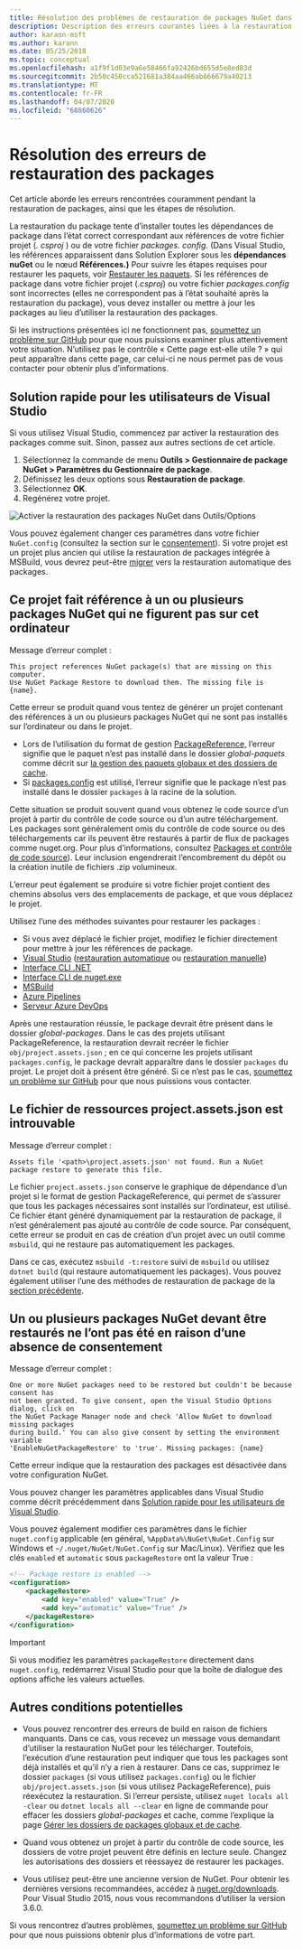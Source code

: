 ```yaml
---
title: Résolution des problèmes de restauration de packages NuGet dans Visual Studio
description: Description des erreurs courantes liées à la restauration des packages NuGet dans Visual Studio et résolution de ces erreurs.
author: karann-msft
ms.author: karann
ms.date: 05/25/2018
ms.topic: conceptual
ms.openlocfilehash: a1f9f1d03e9a6e58466fa92426bd655d5e8ed83d
ms.sourcegitcommit: 2b50c450cca521681a384aa466ab666679a40213
ms.translationtype: MT
ms.contentlocale: fr-FR
ms.lasthandoff: 04/07/2020
ms.locfileid: "68860626"
---
```

# <a name="troubleshooting-package-restore-errors"></a>Résolution des erreurs de restauration des packages

Cet article aborde les erreurs rencontrées couramment pendant la restauration de packages, ainsi que les étapes de résolution. 

La restauration du package tente d’installer toutes les dépendances de package dans l’état correct correspondant aux références de votre fichier projet (*. csproj* ) ou de votre fichier *packages. config*. (Dans Visual Studio, les références apparaissent dans Solution Explorer sous les **dépendances nuGet** ou le nœud **Références.)** Pour suivre les étapes requises pour restaurer les paquets, voir [Restaurer les paquets](../consume-packages/package-restore.md#restore-packages). Si les références de package dans votre fichier projet (*.csproj*) ou votre fichier *packages.config* sont incorrectes (elles ne correspondent pas à l’état souhaité après la restauration du package), vous devez installer ou mettre à jour les packages au lieu d’utiliser la restauration des packages.

Si les instructions présentées ici ne fonctionnent pas, [soumettez un problème sur GitHub](https://github.com/NuGet/docs.microsoft.com-nuget/issues) pour que nous puissions examiner plus attentivement votre situation. N’utilisez pas le contrôle « Cette page est-elle utile ? » qui peut apparaître dans cette page, car celui-ci ne nous permet pas de vous contacter pour obtenir plus d’informations.

## <a name="quick-solution-for-visual-studio-users"></a>Solution rapide pour les utilisateurs de Visual Studio

Si vous utilisez Visual Studio, commencez par activer la restauration des packages comme suit. Sinon, passez aux autres sections de cet article.

1. Sélectionnez la commande de menu **Outils > Gestionnaire de package NuGet > Paramètres du Gestionnaire de package**.
1. Définissez les deux options sous **Restauration de package**.
1. Sélectionnez **OK**.
1. Regénérez votre projet.

![Activer la restauration des packages NuGet dans Outils/Options](../consume-packages/media/restore-01-autorestoreoptions.png)

Vous pouvez également changer ces paramètres dans votre fichier `NuGet.config` (consultez la section sur le [consentement](#consent)). Si votre projet est un projet plus ancien qui utilise la restauration de packages intégrée à MSBuild, vous devrez peut-être [migrer](package-restore.md#migrate-to-automatic-package-restore-visual-studio) vers la restauration automatique des packages.

<a name="missing"></a>

## <a name="this-project-references-nuget-packages-that-are-missing-on-this-computer"></a>Ce projet fait référence à un ou plusieurs packages NuGet qui ne figurent pas sur cet ordinateur

Message d’erreur complet :

```output
This project references NuGet package(s) that are missing on this computer.
Use NuGet Package Restore to download them. The missing file is {name}.
```

Cette erreur se produit quand vous tentez de générer un projet contenant des références à un ou plusieurs packages NuGet qui ne sont pas installés sur l’ordinateur ou dans le projet.

- Lors de l’utilisation du format de gestion [PackageReference,](package-references-in-project-files.md) l’erreur signifie que le paquet n’est pas installé dans le dossier *global-paquets* comme décrit sur [la gestion des paquets globaux et des dossiers de cache](managing-the-global-packages-and-cache-folders.md).
- Si [ packages.config](../reference/packages-config.md) est utilisé, l’erreur signifie que le package n’est pas installé dans le dossier `packages` à la racine de la solution.

Cette situation se produit souvent quand vous obtenez le code source d’un projet à partir du contrôle de code source ou d’un autre téléchargement. Les packages sont généralement omis du contrôle de code source ou des téléchargements car ils peuvent être restaurés à partir de flux de packages comme nuget.org. Pour plus d’informations, consultez [Packages et contrôle de code source](Packages-and-Source-Control.md)). Leur inclusion engendrerait l’encombrement du dépôt ou la création inutile de fichiers .zip volumineux.

L’erreur peut également se produire si votre fichier projet contient des chemins absolus vers des emplacements de package, et que vous déplacez le projet.

Utilisez l’une des méthodes suivantes pour restaurer les packages :

- Si vous avez déplacé le fichier projet, modifiez le fichier directement pour mettre à jour les références de package.
- [Visual Studio](package-restore.md#restore-using-visual-studio) ([restauration automatique](package-restore.md#restore-packages-automatically-using-visual-studio) ou [restauration manuelle](package-restore.md#restore-packages-manually-using-visual-studio))
- [Interface CLI .NET](package-restore.md#restore-using-the-dotnet-cli)
- [Interface CLI de nuget.exe](package-restore.md#restore-using-the-nugetexe-cli)
- [MSBuild](package-restore.md#restore-using-msbuild)
- [Azure Pipelines](package-restore.md#restore-using-azure-pipelines)
- [Serveur Azure DevOps](package-restore.md#restore-using-azure-devops-server)

Après une restauration réussie, le package devrait être présent dans le dossier *global-packages*. Dans le cas des projets utilisant PackageReference, la restauration devrait recréer le fichier `obj/project.assets.json` ; en ce qui concerne les projets utilisant `packages.config`, le package devrait apparaître dans le dossier `packages` du projet. Le projet doit à présent être généré. Si ce n’est pas le cas, [soumettez un problème sur GitHub](https://github.com/NuGet/docs.microsoft.com-nuget/issues) pour que nous puissions vous contacter.

<a name="assets"></a>

## <a name="assets-file-projectassetsjson-not-found"></a>Le fichier de ressources project.assets.json est introuvable

Message d’erreur complet :

```output
Assets file '<path>\project.assets.json' not found. Run a NuGet package restore to generate this file.
```

Le fichier `project.assets.json` conserve le graphique de dépendance d’un projet si le format de gestion PackageReference, qui permet de s’assurer que tous les packages nécessaires sont installés sur l’ordinateur, est utilisé. Ce fichier étant généré dynamiquement par la restauration de package, il n’est généralement pas ajouté au contrôle de code source. Par conséquent, cette erreur se produit en cas de création d’un projet avec un outil comme `msbuild`, qui ne restaure pas automatiquement les packages.

Dans ce cas, exécutez `msbuild -t:restore` suivi de `msbuild` ou utilisez `dotnet build` (qui restaure automatiquement les packages). Vous pouvez également utiliser l’une des méthodes de restauration de package de la [section précédente](#missing).

<a name="consent"></a>

## <a name="one-or-more-nuget-packages-need-to-be-restored-but-couldnt-be-because-consent-has-not-been-granted"></a>Un ou plusieurs packages NuGet devant être restaurés ne l’ont pas été en raison d’une absence de consentement

Message d’erreur complet :

```output
One or more NuGet packages need to be restored but couldn't be because consent has
not been granted. To give consent, open the Visual Studio Options dialog, click on
the NuGet Package Manager node and check 'Allow NuGet to download missing packages
during build.' You can also give consent by setting the environment variable
'EnableNuGetPackageRestore' to 'true'. Missing packages: {name}
```

Cette erreur indique que la restauration des packages est désactivée dans votre configuration NuGet.

Vous pouvez changer les paramètres applicables dans Visual Studio comme décrit précédemment dans [Solution rapide pour les utilisateurs de Visual Studio](#quick-solution-for-visual-studio-users).

Vous pouvez également modifier ces paramètres dans le fichier `nuget.config` applicable (en général, `%AppData%\NuGet\NuGet.Config` sur Windows et `~/.nuget/NuGet/NuGet.Config` sur Mac/Linux). Vérifiez que les clés `enabled` et `automatic` sous `packageRestore` ont la valeur True :

```xml
<!-- Package restore is enabled -->
<configuration>
    <packageRestore>
        <add key="enabled" value="True" />
        <add key="automatic" value="True" />
    </packageRestore>
</configuration>
```

> [!Important]
> Si vous modifiez les paramètres `packageRestore` directement dans `nuget.config`, redémarrez Visual Studio pour que la boîte de dialogue des options affiche les valeurs actuelles.

## <a name="other-potential-conditions"></a>Autres conditions potentielles

- Vous pouvez rencontrer des erreurs de build en raison de fichiers manquants. Dans ce cas, vous recevez un message vous demandant d’utiliser la restauration NuGet pour les télécharger. Toutefois, l’exécution d’une restauration peut indiquer que tous les packages sont déjà installés et qu’il n’y a rien à restaurer. Dans ce cas, supprimez le dossier `packages` (si vous utilisez `packages.config`) ou le fichier `obj/project.assets.json` (si vous utilisez PackageReference), puis réexécutez la restauration. Si l’erreur persiste, utilisez `nuget locals all -clear` ou `dotnet locals all --clear` en ligne de commande pour effacer les dossiers *global-packages* et cache, comme l’explique la page [Gérer les dossiers de packages globaux et de cache](managing-the-global-packages-and-cache-folders.md).

- Quand vous obtenez un projet à partir du contrôle de code source, les dossiers de votre projet peuvent être définis en lecture seule. Changez les autorisations des dossiers et réessayez de restaurer les packages.

- Vous utilisez peut-être une ancienne version de NuGet. Pour obtenir les dernières versions recommandées, accédez à [nuget.org/downloads](https://www.nuget.org/downloads). Pour Visual Studio 2015, nous vous recommandons d’utiliser la version 3.6.0.

Si vous rencontrez d’autres problèmes, [soumettez un problème sur GitHub](https://github.com/NuGet/docs.microsoft.com-nuget/issues) pour que nous puissions obtenir plus d’informations de votre part.
